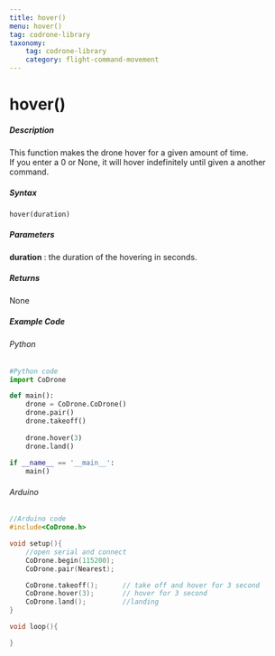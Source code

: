 ```yaml
---
title: hover()
menu: hover()
tag: codrone-library
taxonomy:
	tag: codrone-library
	category: flight-command-movement
---
```


# hover()

##### Description

This function makes the drone hover for a given amount of time. <br />
If you enter a 0 or None, it will hover indefinitely until given a another command.

##### Syntax
```hover(duration)```

##### Parameters

**duration** : the duration of the hovering in seconds.<br />

##### Returns

None

##### Example Code
###### Python
```python
#Python code
import CoDrone

def main():
	drone = CoDrone.CoDrone()
	drone.pair()
	drone.takeoff()
	
	drone.hover(3)
	drone.land()
	
if __name__ == '__main__':
	main()


```
###### Arduino
```c
//Arduino code
#include<CoDrone.h>

void setup(){
	//open serial and connect
	CoDrone.begin(115200);
	CoDrone.pair(Nearest);

	CoDrone.takeoff();		// take off and hover for 3 second
	CoDrone.hover(3);		// hover for 3 second
	CoDrone.land();			//landing	
}

void loop(){

}

```